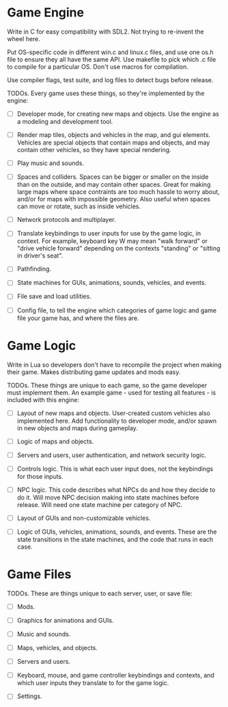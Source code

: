 # Game Engine

Write in C for easy compatibility with SDL2.
Not trying to re-invent the wheel here.

Put OS-specific code in different win.c and linux.c files, and use one os.h file to ensure they all have the same API. 
Use makefile to pick which .c file to compile for a particular OS. 
Don't use macros for compilation.

Use compiler flags, test suite, and log files to detect bugs before release.

TODOs. Every game uses these things, so they're implemented by the engine:

- [ ] Developer mode, for creating new maps and objects.
Use the engine as a modeling and development tool.

- [ ] Render map tiles, objects and vehicles in the map, and gui elements.
Vehicles are special objects that contain maps and objects, and may contain other vehicles, so they have special rendering.

- [ ] Play music and sounds.
- [ ] Spaces and colliders. 
Spaces can be bigger or smaller on the inside than on the outside, and may contain other spaces.
Great for making large maps where space contraints are too much hassle to worry about, and/or for maps with impossible geometry.
Also useful when spaces can move or rotate, such as inside vehicles.

- [ ] Network protocols and multiplayer.
- [ ] Translate keybindings to user inputs for use by the game logic, in context.
For example, keyboard key W may mean "walk forward" or "drive vehicle forward" depending on the contexts "standing" or "sitting in driver's seat".

- [ ] Pathfinding.
- [ ] State machines for GUIs, animations, sounds, vehicles, and events.
- [ ] File save and load utilities.
- [ ] Config file, to tell the engine which categories of game logic and game file your game has, and where the files are.

# Game Logic

Write in Lua so developers don't have to recompile the project when making their game. 
Makes distributing game updates and mods easy.

TODOs. These things are unique to each game, so the game developer must implement them. 
An example game - used for testing all features - is included with this engine:

- [ ] Layout of new maps and objects. User-created custom vehicles also implemented here.
Add functionality to developer mode, and/or spawn in new objects and maps during gameplay.

- [ ] Logic of maps and objects.
- [ ] Servers and users, user authentication, and network security logic.
- [ ] Controls logic. This is what each user input does, not the keybindings for those inputs.
- [ ] NPC logic. This code describes what NPCs do and how they decide to do it.
Will move NPC decision making into state machines before release. Will need one state machine per category of NPC.

- [ ] Layout of GUIs and non-customizable vehicles.
- [ ] Logic of GUIs, vehicles, animations, sounds, and events.
These are the state transitions in the state machines, and the code that runs in each case.

# Game Files

TODOs. These are things unique to each server, user, or save file:

- [ ] Mods.

- [ ] Graphics for animations and GUIs.
- [ ] Music and sounds.
- [ ] Maps, vehicles, and objects.
- [ ] Servers and users.
- [ ] Keyboard, mouse, and game controller keybindings and contexts, and which user inputs they translate to for the game logic.
- [ ] Settings.
